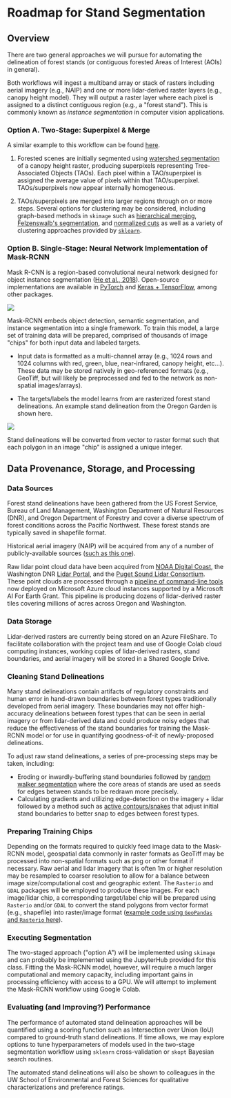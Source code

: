 Roadmap for Stand Segmentation
==============================

## Overview
There are two general approaches we will pursue for automating the delineation of forest stands (or contiguous forested Areas of Interest (AOIs) in general).

Both workflows will ingest a multiband array or stack of rasters including aerial imagery (e.g., NAIP) and one or more lidar-derived raster layers (e.g., canopy height model). They will output a raster layer where each pixel is assigned to a distinct contiguous region (e.g., a "forest stand"). This is commonly known as *instance segmentation* in computer vision applications.


### Option A. Two-Stage: Superpixel & Merge
A similar example to this workflow can be found [here](http://emapr.ceoas.oregonstate.edu/pages/education/how_to/image_segmentation/how_to_spatial_segmentation.html).

1. Forested scenes are initially segmented using [watershed segmentation](https://scikit-image.org/docs/dev/api/skimage.segmentation.html#skimage.segmentation.watershed) of a canopy height raster, producing superpixels representing Tree-Associated Objects (TAOs).  Each pixel within a TAO/superpixel is assigned the average value of pixels within that TAO/superpixel. TAOs/superpixels now appear internally homogeneous.

2. TAOs/superpixels are merged into larger regions through on or more steps. Several options for clustering may be considered, including graph-based methods in `skimage` such as [hierarchical merging](https://scikit-image.org/docs/dev/api/skimage.future.graph.html#skimage.future.graph.merge_hierarchical), [Felzenswalb's segmentation](https://scikit-image.org/docs/dev/api/skimage.segmentation.html#skimage.segmentation.felzenszwalb), and [normalized cuts](https://scikit-image.org/docs/dev/api/skimage.future.graph.html#skimage.future.graph.ncut) as well as a variety of clustering approaches provided by [`sklearn`](https://scikit-learn.org/stable/modules/clustering.html#clustering).

### Option B. Single-Stage: Neural Network Implementation of Mask-RCNN  
Mask R-CNN is a region-based convolutional neural network designed for object instance segmentation ([He et al., 2018](https://arxiv.org/pdf/1703.06870)). Open-source implementations are available in [PyTorch](https://github.com/facebookresearch/detectron2) and [Keras + TensorFlow](https://github.com/matterport/Mask_RCNN), among other packages.

![](https://www.learnopencv.com/wp-content/uploads/2019/06/mask-rcnn-1024x477.jpg)

Mask-RCNN embeds object detection, semantic segmentation, and instance segmentation into a single framework. To train this model, a large set of training data will be prepared, comprised of thousands of image "chips" for both input data and labeled targets.  

* Input data is formatted as a multi-channel array (e.g., 1024 rows and 1024 columns with red, green, blue, near-infrared, canopy height, etc...). These data may be stored natively in geo-referenced formats (e.g., GeoTiff, but will likely be preprocessed and fed to the network as non-spatial images/arrays).

* The targets/labels the model learns from are rasterized forest stand delineations. An example stand delineation from the Oregon Garden is shown here.  

![](https://oregonforests.org/sites/default/files/inline-images/OregonGarden_StandMap_Public.jpg)  

Stand delineations will be converted from vector to raster format such that each polygon in an image "chip" is assigned a unique integer.

## Data Provenance, Storage, and Processing
### Data Sources
Forest stand delineations have been gathered from the US Forest Service, Bureau of Land Management, Washington Department of Natural Resources (DNR), and Oregon Department of Forestry and cover a diverse spectrum of forest conditions across the Pacific Northwest. These forest stands are typically saved in shapefile format.

Historical aerial imagery (NAIP) will be acquired from any of a number of publicly-available sources ([such as this one](https://nrcs.app.box.com/v/naip)).

Raw lidar point cloud data have been acquired from [NOAA Digital Coast](https://coast.noaa.gov/htdata/lidar1_z/), the Washington DNR [Lidar Portal](https://lidarportal.dnr.wa.gov/), and the [Puget Sound Lidar Consortium](https://pugetsoundlidar.ess.washington.edu/). These point clouds are processed through a [pipeline of command-line tools](https://github.com/Ecotrust/pyFIRS) now deployed on Microsoft Azure cloud instances supported by a Microsoft AI For Earth Grant. This pipeline is producing dozens of lidar-derived raster tiles covering millions of acres across Oregon and Washington.

### Data Storage
Lidar-derived rasters are currently being stored on an Azure FileShare. To facilitate collaboration with the project team and use of Google Colab cloud computing instances, working copies of lidar-derived rasters, stand boundaries, and aerial imagery will be stored in a Shared Google Drive.

### Cleaning Stand Delineations
Many stand delineations contain artifacts of regulatory constraints and human error in hand-drawn boundaries between forest types  traditionally developed from aerial imagery. These boundaries may not offer high-accuracy delineations between forest types that can be seen in aerial imagery or from lidar-derived data and could produce noisy edges that reduce the effectiveness of the stand boundaries for training the Mask-RCNN model or for use in quantifying goodness-of-it of newly-proposed delineations.

To adjust raw stand delineations, a series of pre-processing steps may be taken, including:
* Eroding or inwardly-buffering stand boundaries followed by [random walker segmentation](https://scikit-image.org/docs/dev/auto_examples/segmentation/plot_random_walker_segmentation.html) where the core areas of stands are used as seeds for edges between stands to be redrawn more precisely.
* Calculating gradients and utilizing edge-detection on the imagery + lidar followed by a method such as [active contours/snakes](https://scikit-image.org/docs/dev/api/skimage.segmentation.html?highlight=image%20segmentation#skimage.segmentation.morphological_chan_vese) that adjust initial stand boundaries to better snap to edges between forest types.

### Preparing Training Chips
Depending on the formats required to quickly feed image data to the Mask-RCNN model, geospatial data commonly in raster formats as GeoTiff may be processed into non-spatial formats such as png or other format if necessary. Raw aerial and lidar imagery that is often 1m or higher resolution may be resampled to coarser resolution to allow for a balance between image size/computational cost and geographic extent. The `Rasterio` and `GDAL` packages will be employed to produce these images. For each image/lidar chip, a corresponding target/label chip will be prepared using `Rasterio` and/or `GDAL` to convert the stand polygons from vector format (e.g., shapefile) into raster/image format ([example code using `GeoPandas` and `Rasterio` here](https://gis.stackexchange.com/a/151861/122267)).

### Executing Segmentation
The two-staged approach ("option A") will be implemented using `skimage` and can probably be implemented using the JupyterHub provided for this class. Fitting the Mask-RCNN model, however, will require a much larger computational and memory capacity, including important gains in processing efficiency with access to a GPU. We will attempt to implement the Mask-RCNN workflow using Google Colab.  

### Evaluating (and Improving?) Performance
The performance of automated stand delineation approaches will be quantified using a scoring function such as Intersection over Union (IoU) compared to ground-truth stand delineations. If time allows, we may explore options to tune hyperparameters of models used in the two-stage segmentation workflow using `sklearn` cross-validation or `skopt` Bayesian search routines.

The automated stand delineations will also be shown to colleagues in the UW School of Environmental and Forest Sciences for qualitative characterizations and preference ratings.
